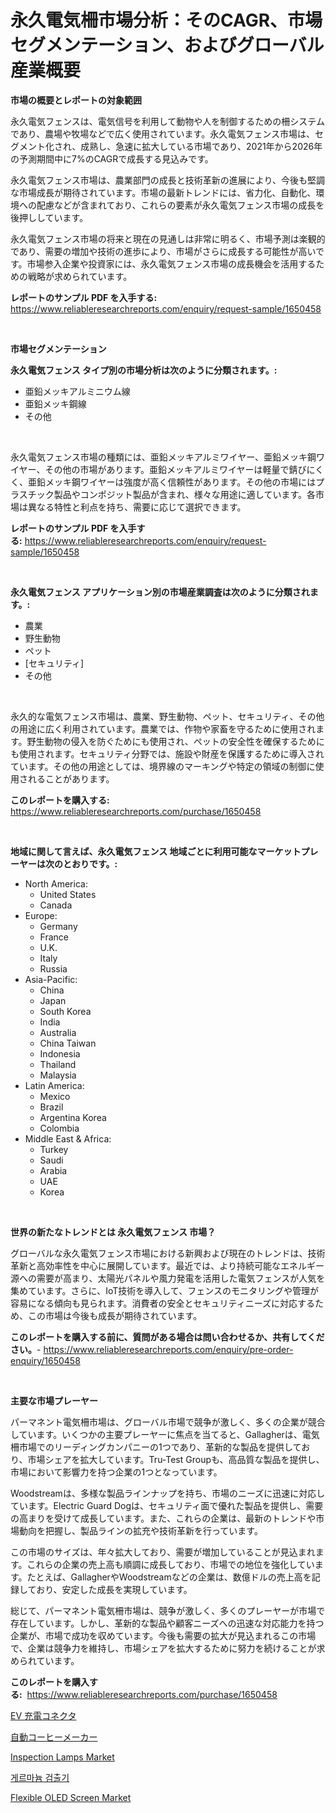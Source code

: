 <p><h1>永久電気柵市場分析：そのCAGR、市場セグメンテーション、およびグローバル産業概要</h1></p><p><strong>市場の概要とレポートの対象範囲</strong></p>
<p><p>永久電気フェンスは、電気信号を利用して動物や人を制御するための柵システムであり、農場や牧場などで広く使用されています。永久電気フェンス市場は、セグメント化され、成熟し、急速に拡大している市場であり、2021年から2026年の予測期間中に7%のCAGRで成長する見込みです。</p><p>永久電気フェンス市場は、農業部門の成長と技術革新の進展により、今後も堅調な市場成長が期待されています。市場の最新トレンドには、省力化、自動化、環境への配慮などが含まれており、これらの要素が永久電気フェンス市場の成長を後押ししています。</p><p>永久電気フェンス市場の将来と現在の見通しは非常に明るく、市場予測は楽観的であり、需要の増加や技術の進歩により、市場がさらに成長する可能性が高いです。市場参入企業や投資家には、永久電気フェンス市場の成長機会を活用するための戦略が求められています。</p></p>
<p><strong>レポートのサンプル PDF を入手する:</strong> <a href="https://www.reliableresearchreports.com/enquiry/request-sample/1650458">https://www.reliableresearchreports.com/enquiry/request-sample/1650458</a></p>
<p>&nbsp;</p>
<p><strong>市場セグメンテーション</strong></p>
<p><strong>永久電気フェンス タイプ別の市場分析は次のように分類されます。:</strong></p>
<p><ul><li>亜鉛メッキアルミニウム線</li><li>亜鉛メッキ鋼線</li><li>その他</li></ul></p>
<p>&nbsp;</p>
<p><p>永久電気フェンス市場の種類には、亜鉛メッキアルミワイヤー、亜鉛メッキ鋼ワイヤー、その他の市場があります。亜鉛メッキアルミワイヤーは軽量で錆びにくく、亜鉛メッキ鋼ワイヤーは強度が高く信頼性があります。その他の市場にはプラスチック製品やコンポジット製品が含まれ、様々な用途に適しています。各市場は異なる特性と利点を持ち、需要に応じて選択できます。</p></p>
<p><strong>レポートのサンプル PDF を入手する:</strong>&nbsp;<a href="https://www.reliableresearchreports.com/enquiry/request-sample/1650458">https://www.reliableresearchreports.com/enquiry/request-sample/1650458</a></p>
<p>&nbsp;</p>
<p><strong> 永久電気フェンス アプリケーション別の市場産業調査は次のように分類されます。:</strong></p>
<p><ul><li>農業</li><li>野生動物</li><li>ペット</li><li>[セキュリティ]</li><li>その他</li></ul></p>
<p>&nbsp;</p>
<p><p>永久的な電気フェンス市場は、農業、野生動物、ペット、セキュリティ、その他の用途に広く利用されています。農業では、作物や家畜を守るために使用されます。野生動物の侵入を防ぐためにも使用され、ペットの安全性を確保するためにも使用されます。セキュリティ分野では、施設や財産を保護するために導入されています。その他の用途としては、境界線のマーキングや特定の領域の制御に使用されることがあります。</p></p>
<p><strong>このレポートを購入する:</strong>&nbsp; <a href="https://www.reliableresearchreports.com/purchase/1650458">https://www.reliableresearchreports.com/purchase/1650458</a></p>
<p>&nbsp;</p>
<p><strong>地域に関して言えば、永久電気フェンス 地域ごとに利用可能なマーケットプレーヤーは次のとおりです。:</strong></p>
<p><ul>
    <li>
        North America:
        <ul>
            <li>United States</li>
            <li>Canada</li>
        </ul>
    </li>
    <li>
        Europe:
        <ul>
            <li>Germany</li>
            <li>France</li>
            <li>U.K.</li>
            <li>Italy</li>
            <li>Russia</li>
        </ul>
    </li>
    <li>
        Asia-Pacific:
        <ul>
            <li>China</li>
            <li>Japan</li>
            <li>South Korea</li>
            <li>India</li>
            <li>Australia</li>
            <li>China Taiwan</li>
            <li>Indonesia</li>
            <li>Thailand</li>
            <li>Malaysia</li>
        </ul>
    </li>
    <li>
        Latin America:
        <ul>
            <li>Mexico</li>
            <li>Brazil</li>
            <li>Argentina Korea</li>
            <li>Colombia</li>
        </ul>
    </li>
    <li>
        Middle East & Africa:
        <ul>
            <li>Turkey</li>
            <li>Saudi</li>
            <li>Arabia</li>
            <li>UAE</li>
            <li>Korea</li>
        </ul>
    </li>
    </ul></p>
<p>&nbsp;</p>
<p><strong>世界の新たなトレンドとは 永久電気フェンス 市場？</strong></p>
<p><p>グローバルな永久電気フェンス市場における新興および現在のトレンドは、技術革新と高効率性を中心に展開しています。最近では、より持続可能なエネルギー源への需要が高まり、太陽光パネルや風力発電を活用した電気フェンスが人気を集めています。さらに、IoT技術を導入して、フェンスのモニタリングや管理が容易になる傾向も見られます。消費者の安全とセキュリティニーズに対応するため、この市場は今後も成長が期待されています。</p></p>
<p><strong>このレポートを購入する前に、質問がある場合は問い合わせるか、共有してください。</strong>- <a href="https://www.reliableresearchreports.com/enquiry/pre-order-enquiry/1650458">https://www.reliableresearchreports.com/enquiry/pre-order-enquiry/1650458</a></p>
<p>&nbsp;</p>
<p><strong>主要な市場プレーヤー</strong></p>
<p><p>パーマネント電気柵市場は、グローバル市場で競争が激しく、多くの企業が競合しています。いくつかの主要プレーヤーに焦点を当てると、Gallagherは、電気柵市場でのリーディングカンパニーの1つであり、革新的な製品を提供しており、市場シェアを拡大しています。Tru-Test Groupも、高品質な製品を提供し、市場において影響力を持つ企業の1つとなっています。</p><p>Woodstreamは、多様な製品ラインナップを持ち、市場のニーズに迅速に対応しています。Electric Guard Dogは、セキュリティ面で優れた製品を提供し、需要の高まりを受けて成長しています。また、これらの企業は、最新のトレンドや市場動向を把握し、製品ラインの拡充や技術革新を行っています。</p><p>この市場のサイズは、年々拡大しており、需要が増加していることが見込まれます。これらの企業の売上高も順調に成長しており、市場での地位を強化しています。たとえば、GallagherやWoodstreamなどの企業は、数億ドルの売上高を記録しており、安定した成長を実現しています。</p><p>総じて、パーマネント電気柵市場は、競争が激しく、多くのプレーヤーが市場で存在しています。しかし、革新的な製品や顧客ニーズへの迅速な対応能力を持つ企業が、市場で成功を収めています。今後も需要の拡大が見込まれるこの市場で、企業は競争力を維持し、市場シェアを拡大するために努力を続けることが求められています。</p></p>
<p><strong>このレポートを購入する:</strong>&nbsp;&nbsp;<a href="https://www.reliableresearchreports.com/purchase/1650458">https://www.reliableresearchreports.com/purchase/1650458</a></p>
<p><p><a href="https://github.com/Calvi3ynJerde867/Market-Research-Report-List-1/blob/main/635511310056.md">EV 充電コネクタ</a></p><p><a href="https://github.com/JacksonWiza1924/Market-Research-Report-List-1/blob/main/323378210057.md">自動コーヒーメーカー</a></p><p><a href="https://github.com/nancykennedykellievqfqt2/Market-Research-Report-List-1/blob/main/inspection-lamps-market.md">Inspection Lamps Market</a></p><p><a href="https://github.com/RichardLueilwitz787/Market-Research-Report-List-1/blob/main/30914749462.md">게르마늄 검출기</a></p><p><a href="https://github.com/seekum/Market-Research-Report-List-1/blob/main/flexible-oled-screen-market.md">Flexible OLED Screen Market</a></p></p>